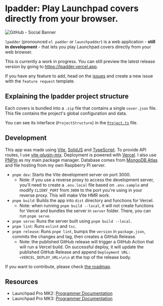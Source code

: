 # lpadder: Play Launchpad covers directly from your browser.

![GitHub - Social Banner](https://user-images.githubusercontent.com/59152884/162007722-4f9df4b9-b293-4ae2-bcfa-4b4b8e25ce70.png)

`lpadder` (pronounced `el padder` or `launchpadder`) is a web
application - **still in development** - that lets you play
Launchpad covers directly from your web browser.

This is currently a work in progress. You can still
preview the latest release version by going to <https://lpadder.vercel.app>.

If you have any feature to add, head on the [issues](https://github.com/Vexcited/lpadder/issues) and
create a new issue with the `feature request` template.

## Explaining the lpadder project structure

Each covers is bundled into a `.zip` file that contains a single `cover.json` file.
This file contains the project's global configuration and data.

You can see its interface (`ProjectStructure`) in the [`Project.ts`](./src/types/Project.ts) file.

## Development

This app was made using [Vite](https://vitejs.dev), [SolidJS](https://solidjs.com) and [TypeScript](https://www.typescriptlang.org).
To provide API routes, I use [vite-plugin-mix](https://github.com/egoist/vite-plugin-mix).
Deployment is powered with [Vercel](https://vercel.com).
I also use [PNPm](https://pnpm.io/) as my main package manager.
Database comes from [MongoDB Atlas](https://www.mongodb.com/atlas/database) and file hosting from my own Raspberry PI server.

- `pnpm dev`: Starts the Vite development server on port 3000.
  - Note: if you use a reverse proxy to access the development server, you'll need to create a `.env.local` file based on `.env.sample` and modify `CLIENT_PORT` from `3000` to the port you're using in your reverse proxy. This will make Vite HMR work.
- `pnpm build`: Builds the app into `dist` directory and functions for Vercel.
  - Note: when running `pnpm build --local`, it will not create functions for Vercel and bundles the server in `server` folder. There, you can run `pnpm serve`.
- `pnpm serve`: Runs the server built using `pnpm build --local`.
- `pnpm lint`: Runs `eslint` and `tsc`.
- `pnpm release`: Runs `pnpm lint`, bumps the `version` in `package.json`, commits the changes and tag, then creates a GitHub Release.
  - Note: the published GitHub release will trigger a GitHub Action that will run a Vercel build. On successful deploy, it will update the published GitHub Release and append `Deployment URL: <VERCEL_DEPLOY_URL>\n\n` at the top of the release body.

If you want to contribute, please check [the roadmap](https://github.com/Vexcited/lpadder/projects/1).

## Resources

- Launchpad Pro MK2: [Programmer Documentation](https://d2xhy469pqj8rc.cloudfront.net/sites/default/files/novation/downloads/10598/launchpad-pro-programmers-reference-guide_0.pdf)
- Launchpad Pro MK3: [Programmer Documentation](https://fael-downloads-prod.focusrite.com/customer/prod/s3fs-public/downloads/LPP3_prog_ref_guide_200415.pdf)
